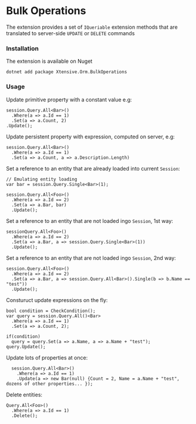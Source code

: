 ﻿# Bulk Operations

The extension provides a set of `IQueriable` extension methods that are translated to server-side `UPDATE` or `DELETE` commands

### Installation

The extension is available on Nuget

    dotnet add package Xtensive.Orm.BulkOperations

### Usage

Update primitive property with a constant value e.g:

    session.Query.All<Bar>()
      .Where(a => a.Id == 1)
      .Set(a => a.Count, 2)
    .Update();

Update persistent property with expression, computed on server, e.g:

    session.Query.All<Bar>()
      .Where(a => a.Id == 1)
      .Set(a => a.Count, a => a.Description.Length)

Set a reference to an entity that are already loaded into current `Session`:

    // Emulating entity loading
    var bar = session.Query.Single<Bar>(1);

    session.Query.All<Foo>()
      .Where(a => a.Id == 2)
      .Set(a => a.Bar, bar)
      .Update();

Set a reference to an entity that are not loaded ingo `Session`, 1st way:

    sessionQuery.All<Foo>()
      .Where(a => a.Id == 2)
      .Set(a => a.Bar, a => session.Query.Single<Bar>(1))
      .Update();

Set a reference to an entity that are not loaded ingo `Session`, 2nd way:

    session.Query.All<Foo>()
      .Where(a => a.Id == 2)
      .Set(a => a.Bar, a => session.Query.All<Bar>().Single(b => b.Name == "test"))
      .Update();

Consturuct update expressions on the fly:

    bool condition = CheckCondition();
    var query = session.Query.All()<Bar>
      .Where(a => a.Id == 1)
      .Set(a => a.Count, 2);

    if(condition)
      query = query.Set(a => a.Name, a => a.Name + "test");
    query.Update();

Update lots of properties at once:

      session.Query.All<Bar>()
        .Where(a => a.Id == 1)
        .Update(a => new Bar(null) {Count = 2, Name = a.Name + "test", dozens of other properties... });

Delete entities:

    Query.All<Foo>()
      .Where(a => a.Id == 1)
      .Delete();

